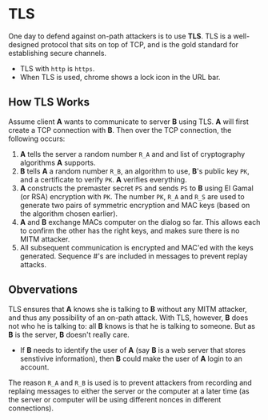 # TLS

One day to defend against on-path attackers is to use **TLS**. TLS is a well-designed protocol that sits on top of TCP, and is the gold standard for establishing secure channels.

* TLS with `http` is `https`.
* When TLS is used, chrome shows a lock icon in the URL bar.

## How TLS Works

Assume client **A** wants to communicate to server **B** using TLS. **A** will first create a TCP connection with **B**. Then over the TCP connection, the following occurs:

1. **A** tells the server a random number `R_A` and and list of cryptography algorithms **A** supports.
2. **B** tells **A** a random number `R_B`, an algorithm to use, **B**'s public key `PK`, and a certificate to verify `PK`. **A** verifies everything.
3. **A** constructs the premaster secret `PS` and sends `PS` to **B** using El Gamal (or RSA) encryption with `PK`. The number `PK`, `R_A` and `R_S` are used to generate two pairs of symmetric encryption and MAC keys (based on the algorithm chosen earlier).
4. **A** and **B** exchange MACs computer on the dialog so far. This allows each to confirm the other has the right keys, and makes sure there is no MITM attacker.
5. All subsequent communication is encrypted and MAC'ed with the keys generated. Sequence #'s are included in messages to prevent replay attacks.

## Obvervations

TLS ensures that **A** knows she is talking to **B** without any MITM attacker, and thus any possibility of an on-path attack. With TLS, however, **B** does not who he is talking to: all **B** knows is that he is talking to someone. But as **B** is the server, **B** doesn't really care.

* If **B** needs to identify the user of **A** (say **B** is a web server that stores senstivive information), then **B** could make the user of **A** login to an account.

The reason `R_A` and `R_B` is used is to prevent attackers from recording and replaing messages to either the server or the computer at a later time (as the server or computer will be using different nonces in different connections).
